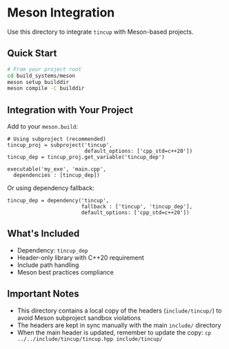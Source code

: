 # Meson Integration

Use this directory to integrate `tincup` with Meson-based projects.

## Quick Start

```bash
# From your project root
cd build_systems/meson
meson setup builddir
meson compile -C builddir
```

## Integration with Your Project

Add to your `meson.build`:

```meson
# Using subproject (recommended)
tincup_proj = subproject('tincup', 
                         default_options: ['cpp_std=c++20'])
tincup_dep = tincup_proj.get_variable('tincup_dep')

executable('my_exe', 'main.cpp',
  dependencies : [tincup_dep])
```

Or using dependency fallback:

```meson
tincup_dep = dependency('tincup', 
                        fallback : ['tincup', 'tincup_dep'],
                        default_options: ['cpp_std=c++20'])
```

## What's Included

- Dependency: `tincup_dep`
- Header-only library with C++20 requirement
- Include path handling
- Meson best practices compliance

## Important Notes

- This directory contains a local copy of the headers (`include/tincup/`) to avoid Meson subproject sandbox violations
- The headers are kept in sync manually with the main `include/` directory
- When the main header is updated, remember to update the copy: `cp ../../include/tincup/tincup.hpp include/tincup/`